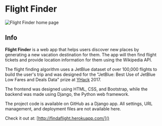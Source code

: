 # Flight Finder
![Flight Finder home page](https://tyj144.github.io/img/flight_finder_home.png)
## Info
**Flight Finder** is a web app that helps users discover new places by generating a new vacation destination for them. The app will then find flight tickets and provide location information for them using the Wikipedia API.

The flight finding algorithm uses a JetBlue dataset of over 100,000 flights to build the user's trip and was designed for the "JetBlue: Best Use of JetBlue Low Fares and Deals Data" prize at [YHack](https://www.yhack.org/) 2017.

The frontend was designed using HTML, CSS, and Bootstrap, while the backend was made using Django, the Python web framework.

The project code is available on GitHub as a Django app. All settings, URL management, and deployment files are not available here.

Check it out at: [http://findaflight.herokuapp.com/]()
